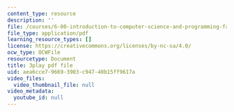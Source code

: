 ```yaml
---
content_type: resource
description: ''
file: /courses/6-00-introduction-to-computer-science-and-programming-fall-2008/aea6cce796693903c94740b15ff9617a_raTzkzML31w.pdf
file_type: application/pdf
learning_resource_types: []
license: https://creativecommons.org/licenses/by-nc-sa/4.0/
ocw_type: OCWFile
resourcetype: Document
title: 3play pdf file
uid: aea6cce7-9669-3903-c947-40b15ff9617a
video_files:
  video_thumbnail_file: null
video_metadata:
  youtube_id: null
---
```

